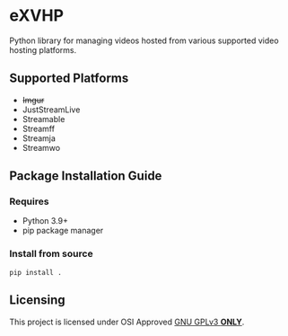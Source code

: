 # eXVHP
Python library for managing videos hosted from various supported video hosting platforms.

## Supported Platforms
* ~~Imgur~~
* JustStreamLive
* Streamable
* Streamff
* Streamja
* Streamwo

## Package Installation Guide
### Requires
* Python 3.9+
* pip package manager

### Install from source
```console
pip install .
```

## Licensing
This project is licensed under OSI Approved [GNU GPLv3 **ONLY**](https://github.com/eXhumer/pyeXVHP/blob/python3/LICENSE.md).
